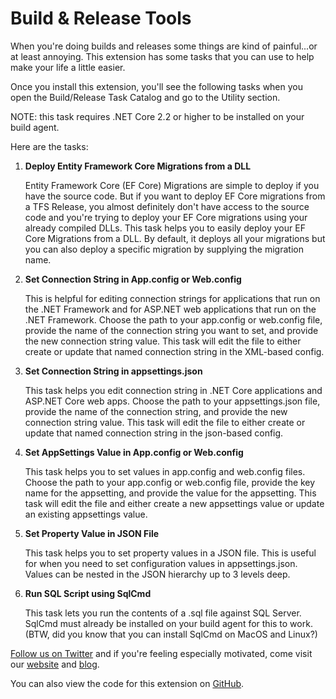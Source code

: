 # Build & Release Tools #

When you're doing builds and releases some things are kind of painful...or at least annoying.  This extension has some tasks that you can use to help make your life a little easier.

Once you install this extension, you'll see the following tasks when you open the Build/Release Task Catalog and go to the Utility section.  

NOTE: this task requires .NET Core 2.2 or higher to be installed on your build agent.

Here are the tasks:

1. **Deploy Entity Framework Core Migrations from a DLL**

   Entity Framework Core (EF Core) Migrations are simple to deploy if you have the source code.  But if you want to deploy EF Core migrations from a TFS Release, you almost definitely don't have access to the source code and you're trying to deploy your EF Core migrations using your already compiled DLLs.  This task helps you to easily deploy your EF Core Migrations from a DLL.  By default, it deploys all your migrations but you can also deploy a specific migration by supplying the migration name.

2. **Set Connection String in App.config or Web.config**

   This is helpful for editing connection strings for applications that run on the .NET Framework and for ASP.NET web applications that run on the .NET Framework.  Choose the path to your app.config or web.config file, provide the name of the connection string you want to set, and provide the new connection string value.  This task will edit the file to either create or update that named connection string in the XML-based config.  

3. **Set Connection String in appsettings.json**

   This task helps you edit connection string in .NET Core applications and ASP.NET Core web apps.  Choose the path to your appsettings.json file, provide the name of the connection string, and provide the new connection string value.  This task will edit the file to either create or update that named connection string in the json-based config.

4. **Set AppSettings Value in App.config or Web.config**

   This task helps you to set <appsettings> values in app.config and web.config files.  Choose the path to your app.config or web.config file, provide the key name for the appsetting, and provide the value for the appsetting.  This task will edit the file and either create a new appsettings value or update an existing appsettings value.  

5. **Set Property Value in JSON File**

   This task helps you to set property values in a JSON file.  This is useful for when you need to set configuration values in 
   appsettings.json.  Values can be nested in the JSON hierarchy up to 3 levels deep.  

6. **Run SQL Script using SqlCmd**

   This task lets you run the contents of a .sql file against SQL Server.  SqlCmd must already be installed on your build agent for this to work.  (BTW, did you know that you can install SqlCmd on MacOS and Linux?)

[Follow us on Twitter](https://twitter.com/benday) and if you're feeling especially motivated, come visit our [website](https://www.benday.com/) and [blog](https://www.benday.com/blog/). 

You can also view the code for this extension on [GitHub](https://github.com/benday/build-utilities).
